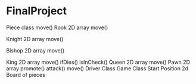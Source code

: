# FinalProject
Piece class move()
Rook
2D array
move()


Knight
2D array
move()


Bishop
2D array
move()


King
2D array
move()
ifDies()
isInCheck()
Queen
2D array
move()
Pawn
2D array
promote()
attack()
move()
Driver Class
Game Class
Start Position
2d Board of pieces
